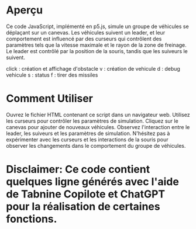 # Aperçu
Ce code JavaScript, implémenté en p5.js, simule un groupe de véhicules se déplaçant sur un canevas. Les véhicules suivent un leader, et leur comportement est influencé par des curseurs qui contrôlent des paramètres tels que la vitesse maximale et le rayon de la zone de freinage. Le leader est contrôlé par la position de la souris, tandis que les suiveurs le suivent.

click : création et affichage d'obstacle
v : création de vehicule
d : debug vehicule
s : status
f : tirer des missiles


# Comment Utiliser
Ouvrez le fichier HTML contenant ce script dans un navigateur web.
Utilisez les curseurs pour contrôler les paramètres de simulation.
Cliquez sur le canevas pour ajouter de nouveaux véhicules.
Observez l'interaction entre le leader, les suiveurs et les paramètres de simulation.
N'hésitez pas à expérimenter avec les curseurs et les interactions de la souris pour observer les changements dans le comportement du groupe de véhicules.

# Disclaimer: Ce code contient quelques ligne  générés avec l'aide de Tabnine Copilote et ChatGPT pour la réalisation de certaines fonctions.
